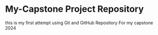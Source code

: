 # My-Capstone Project Repository
this is my first attempt using Git and GitHub Repository
For my capstone 2024